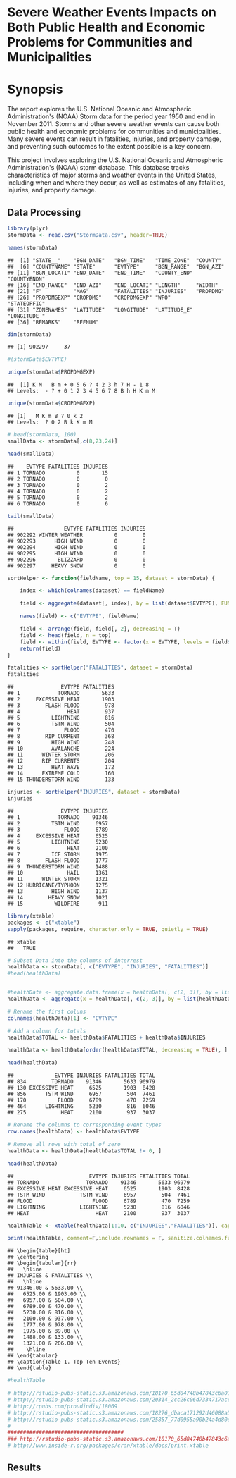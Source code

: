 # Severe Weather Events Impacts on Both Public Health and Economic Problems for Communities and Municipalities
# Synopsis
The report explores the U.S. National Oceanic and Atmospheric Administration's (NOAA) Storm data for the period  year 1950 and end in November 2011.
Storms and other severe weather events can cause both public health and economic problems for communities and municipalities. Many severe events can result in fatalities, injuries, and property damage, and preventing such outcomes to the extent possible is a key concern.

This project involves exploring the U.S. National Oceanic and Atmospheric Administration's (NOAA) storm database. This database tracks characteristics of major storms and weather events in the United States, including when and where they occur, as well as estimates of any fatalities, injuries, and property damage.

## Data Processing

```r
library(plyr)
stormData <- read.csv("StormData.csv", header=TRUE)

names(stormData)
```

```
##  [1] "STATE__"    "BGN_DATE"   "BGN_TIME"   "TIME_ZONE"  "COUNTY"    
##  [6] "COUNTYNAME" "STATE"      "EVTYPE"     "BGN_RANGE"  "BGN_AZI"   
## [11] "BGN_LOCATI" "END_DATE"   "END_TIME"   "COUNTY_END" "COUNTYENDN"
## [16] "END_RANGE"  "END_AZI"    "END_LOCATI" "LENGTH"     "WIDTH"     
## [21] "F"          "MAG"        "FATALITIES" "INJURIES"   "PROPDMG"   
## [26] "PROPDMGEXP" "CROPDMG"    "CROPDMGEXP" "WFO"        "STATEOFFIC"
## [31] "ZONENAMES"  "LATITUDE"   "LONGITUDE"  "LATITUDE_E" "LONGITUDE_"
## [36] "REMARKS"    "REFNUM"
```

```r
dim(stormData)
```

```
## [1] 902297     37
```

```r
#(stormData$EVTYPE)

unique(stormData$PROPDMGEXP)
```

```
##  [1] K M   B m + 0 5 6 ? 4 2 3 h 7 H - 1 8
## Levels:  - ? + 0 1 2 3 4 5 6 7 8 B h H K m M
```

```r
unique(stormData$CROPDMGEXP)
```

```
## [1]   M K m B ? 0 k 2
## Levels:  ? 0 2 B k K m M
```

```r
# head(stormData, 100)
smallData <- stormData[,c(8,23,24)]

head(smallData)
```

```
##    EVTYPE FATALITIES INJURIES
## 1 TORNADO          0       15
## 2 TORNADO          0        0
## 3 TORNADO          0        2
## 4 TORNADO          0        2
## 5 TORNADO          0        2
## 6 TORNADO          0        6
```

```r
tail(smallData)
```

```
##                EVTYPE FATALITIES INJURIES
## 902292 WINTER WEATHER          0        0
## 902293      HIGH WIND          0        0
## 902294      HIGH WIND          0        0
## 902295      HIGH WIND          0        0
## 902296       BLIZZARD          0        0
## 902297     HEAVY SNOW          0        0
```

```r
sortHelper <- function(fieldName, top = 15, dataset = stormData) {

    index <- which(colnames(dataset) == fieldName)

    field <- aggregate(dataset[, index], by = list(dataset$EVTYPE), FUN = "sum")

    names(field) <- c("EVTYPE", fieldName)

    field <- arrange(field, field[, 2], decreasing = T)
    field <- head(field, n = top)
    field <- within(field, EVTYPE <- factor(x = EVTYPE, levels = field$EVTYPE))
    return(field)
}

fatalities <- sortHelper("FATALITIES", dataset = stormData)
fatalities
```

```
##               EVTYPE FATALITIES
## 1            TORNADO       5633
## 2     EXCESSIVE HEAT       1903
## 3        FLASH FLOOD        978
## 4               HEAT        937
## 5          LIGHTNING        816
## 6          TSTM WIND        504
## 7              FLOOD        470
## 8        RIP CURRENT        368
## 9          HIGH WIND        248
## 10         AVALANCHE        224
## 11      WINTER STORM        206
## 12      RIP CURRENTS        204
## 13         HEAT WAVE        172
## 14      EXTREME COLD        160
## 15 THUNDERSTORM WIND        133
```

```r
injuries <- sortHelper("INJURIES", dataset = stormData)
injuries
```

```
##               EVTYPE INJURIES
## 1            TORNADO    91346
## 2          TSTM WIND     6957
## 3              FLOOD     6789
## 4     EXCESSIVE HEAT     6525
## 5          LIGHTNING     5230
## 6               HEAT     2100
## 7          ICE STORM     1975
## 8        FLASH FLOOD     1777
## 9  THUNDERSTORM WIND     1488
## 10              HAIL     1361
## 11      WINTER STORM     1321
## 12 HURRICANE/TYPHOON     1275
## 13         HIGH WIND     1137
## 14        HEAVY SNOW     1021
## 15          WILDFIRE      911
```


```r
library(xtable)
packages <- c("xtable")
sapply(packages, require, character.only = TRUE, quietly = TRUE)
```

```
## xtable 
##   TRUE
```

```r
# Subset Data into the columns of interrest
healthData <- stormData[, c("EVTYPE", "INJURIES", "FATALITIES")]
#head(healthData)


#healthData <- aggregate.data.frame(x = healthData[, c(2, 3)], by = list(healthData$EVTYPE), FUN = sum)
healthData <- aggregate(x = healthData[, c(2, 3)], by = list(healthData$EVTYPE), FUN = sum)

# Rename the first coluns
colnames(healthData)[1] <- "EVTYPE"

# Add a column for totals
healthData$TOTAL <- healthData$FATALITIES + healthData$INJURIES

healthData <- healthData[order(healthData$TOTAL, decreasing = TRUE), ]

head(healthData)
```

```
##             EVTYPE INJURIES FATALITIES TOTAL
## 834        TORNADO    91346       5633 96979
## 130 EXCESSIVE HEAT     6525       1903  8428
## 856      TSTM WIND     6957        504  7461
## 170          FLOOD     6789        470  7259
## 464      LIGHTNING     5230        816  6046
## 275           HEAT     2100        937  3037
```

```r
# Rename the columns to corresponding event types
row.names(healthData) <- healthData$EVTYPE

# Remove all rows with total of zero
healthData <- healthData[healthData$TOTAL != 0, ]

head(healthData)
```

```
##                        EVTYPE INJURIES FATALITIES TOTAL
## TORNADO               TORNADO    91346       5633 96979
## EXCESSIVE HEAT EXCESSIVE HEAT     6525       1903  8428
## TSTM WIND           TSTM WIND     6957        504  7461
## FLOOD                   FLOOD     6789        470  7259
## LIGHTNING           LIGHTNING     5230        816  6046
## HEAT                     HEAT     2100        937  3037
```

```r
healthTable <- xtable(healthData[1:10, c("INJURIES","FATALITIES")], caption = "Table 1. Top Ten Events")

print(healthTable, comment=F,include.rownames = F, sanitize.colnames.function = identity)
```

```
## \begin{table}[ht]
## \centering
## \begin{tabular}{rr}
##   \hline
## INJURIES & FATALITIES \\ 
##   \hline
## 91346.00 & 5633.00 \\ 
##   6525.00 & 1903.00 \\ 
##   6957.00 & 504.00 \\ 
##   6789.00 & 470.00 \\ 
##   5230.00 & 816.00 \\ 
##   2100.00 & 937.00 \\ 
##   1777.00 & 978.00 \\ 
##   1975.00 & 89.00 \\ 
##   1488.00 & 133.00 \\ 
##   1321.00 & 206.00 \\ 
##    \hline
## \end{tabular}
## \caption{Table 1. Top Ten Events} 
## \end{table}
```

```r
#healthTable

# http://rstudio-pubs-static.s3.amazonaws.com/18170_65d84748b47843c6a01d81b60b09d10c.html
# http://rstudio-pubs-static.s3.amazonaws.com/20314_2cc26c06d7334717acc71dae3bc4c05e.html
# http://rpubs.com/proudindiv/18069
# http://rstudio-pubs-static.s3.amazonaws.com/18276_dbaca171292d46088a5c766d548938f6.html
# http://rstudio-pubs-static.s3.amazonaws.com/25857_77d0955a90b24a4d80e15c6bdca441f9.html
# 
#####################################
### http://rstudio-pubs-static.s3.amazonaws.com/18170_65d84748b47843c6a01d81b60b09d10c.html
# http://www.inside-r.org/packages/cran/xtable/docs/print.xtable
```
## Results

